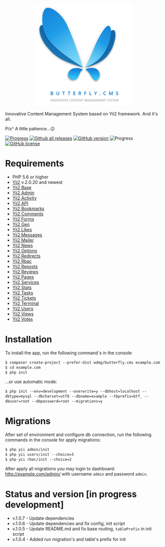 <p align="center">
    <a href="https://butterflycms.com/" target="_blank">
        <img src="./docs/images/logotype.png" width="320" alt="Butterfly.CMS" />
    </a>
</p>

Innovative Content Management System based on Yii2 framework. And it's all.

P/s^ A little patience...😉

[![Progress](https://img.shields.io/badge/required-Yii2_v2.0.13-blue.svg)](https://packagist.org/packages/yiisoft/yii2) [![Github all releases](https://img.shields.io/github/downloads/wdmg/butterfly.cms/total.svg)](https://GitHub.com/wdmg/butterfly.cms/releases/) [![GitHub version](https://badge.fury.io/gh/wdmg%2Fbutterfly.cms.svg)](https://github.com/wdmg/butterfly.cms) ![Progress](https://img.shields.io/badge/progress-in_development-red.svg) [![GitHub license](https://img.shields.io/github/license/wdmg/butterfly.cms.svg)](https://github.com/wdmg/butterfly.cms/blob/master/LICENSE)

# Requirements 
* PHP 5.6 or higher
* [Yii2](hhttps://github.com/yiisoft/yii2) v.2.0.20 and newest
* [Yii2 Base](https://github.com/wdmg/yii2-base)
* [Yii2 Admin](https://github.com/wdmg/yii2-admin)
* [Yii2 Activity](https://github.com/wdmg/yii2-activity)
* [Yii2 API](https://github.com/wdmg/yii2-api)
* [Yii2 Bookmarks](https://github.com/wdmg/yii2-bookmarks)
* [Yii2 Comments](https://github.com/wdmg/yii2-comments)
* [Yii2 Forms](https://github.com/wdmg/yii2-forms)
* [Yii2 Geo](https://github.com/wdmg/yii2-geo)
* [Yii2 Likes](https://github.com/wdmg/yii2-likes)
* [Yii2 Messages](https://github.com/wdmg/yii2-messages)
* [Yii2 Mailer](https://github.com/wdmg/yii2-mailer)
* [Yii2 News](https://github.com/wdmg/yii2-news)
* [Yii2 Options](https://github.com/wdmg/yii2-options)
* [Yii2 Redirects](https://github.com/wdmg/yii2-redirects)
* [Yii2 Rbac](https://github.com/wdmg/yii2-rbac)
* [Yii2 Reposts](https://github.com/wdmg/yii2-reposts)
* [Yii2 Reviews](https://github.com/wdmg/yii2-reviews)
* [Yii2 Pages](https://github.com/wdmg/yii2-pages)
* [Yii2 Services](https://github.com/wdmg/yii2-services)
* [Yii2 Stats](https://github.com/wdmg/yii2-stats)
* [Yii2 Tasks](https://github.com/wdmg/yii2-tasks)
* [Yii2 Tickets](https://github.com/wdmg/yii2-tickets)
* [Yii2 Terminal](https://github.com/wdmg/yii2-terminal)
* [Yii2 Users](https://github.com/wdmg/yii2-users)
* [Yii2 Views](https://github.com/wdmg/yii2-views)
* [Yii2 Votes](https://github.com/wdmg/yii2-votes)

# Installation
To install the app, run the following command`s in the console:

    $ composer create-project --prefer-dist wdmg/butterfly.cms example.com
    $ cd example.com
    $ php init
    
...or use automatic mode:
    
    $ php init --env=development --overwrite=y --dbhost=localhost --dbtype=mysql --dbcharset=utf8 --dbname=example --tbprefix=btf_ --dbuser=root --dbpassword=root --migrations=y

# Migrations
After set of environment and configure db connection, run the following commands in the console for apply migrations:

    $ php yii admin/init
    $ php yii users/init --choice=3
    $ php yii rbac/init --choice=2

After apply all migrations you may login to dashboard:
http://example.com/admin/ with username `admin` and password `admin`.

# Status and version [in progress development]
* v.1.0.7 - Update dependencies
* v.1.0.6 - Update dependencies and fix config, init script
* v.1.0.5 - Update README.md and fix base routing, `tablePrefix` in init script
* v.1.0.4 - Added run migration's and table's prefix for init